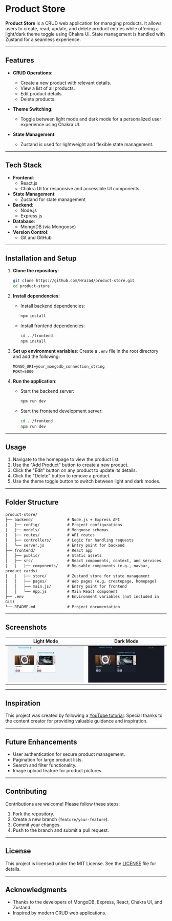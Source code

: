 # Product Store

**Product Store** is a CRUD web application for managing products. It allows users to create, read, update, and delete product entries while offering a light/dark theme toggle using Chakra UI. State management is handled with Zustand for a seamless experience.

---

## Features

- **CRUD Operations**:
  - Create a new product with relevant details.
  - View a list of all products.
  - Edit product details.
  - Delete products.

- **Theme Switching**:
  - Toggle between light mode and dark mode for a personalized user experience using Chakra UI.

- **State Management**:
  - Zustand is used for lightweight and flexible state management.

---

## Tech Stack

- **Frontend**:
  - React.js
  - Chakra UI for responsive and accessible UI components
- **State Management**:
  - Zustand for state management
- **Backend**:
  - Node.js
  - Express.js
- **Database**:
  - MongoDB (via Mongoose)
- **Version Control**:
  - Git and GitHub

---

## Installation and Setup

1. **Clone the repository**:
   ```bash
   git clone https://github.com/Hraza4/product-store.git
   cd product-store
   ```

2. **Install dependencies**:

   - Install backend dependencies:
     ```bash
     npm install
     ```

   - Install frontend dependencies:
     ```bash
     cd ../frontend
     npm install
     ```

3. **Set up environment variables**:
   Create a `.env` file in the root directory and add the following:
   ```env
   MONGO_URI=your_mongodb_connection_string
   PORT=5000
   ```

4. **Run the application**:

   - Start the backend server:
     ```bash
     npm run dev
     ```

   - Start the frontend development server:
     ```bash
     cd ../frontend
     npm run dev
     ```

---

## Usage

1. Navigate to the homepage to view the product list.
2. Use the "Add Product" button to create a new product.
3. Click the "Edit" button on any product to update its details.
4. Click the "Delete" button to remove a product.
5. Use the theme toggle button to switch between light and dark modes.

---

## Folder Structure

```
product-store/
├── backend/               # Node.js + Express API
│   ├── config/            # Project configurations
│   ├── models/            # Mongoose schemas
│   ├── routes/            # API routes
│   ├── controllers/       # Logic for handling requests
│   └── server.js          # Entry point for backend
├── frontend/              # React app
│   ├── public/            # Static assets
│   ├── src/               # React components, context, and services
│   │   ├── components/    # Reusable components (e.g., navbar, product cards)
│   │   ├── store/         # Zustand store for state management
│   │   ├── pages/         # Web pages (e.g, createpage, homepage)
│   │   ├── main.js/       # Entry point for frontend
│   │   └── App.js         # Main React component
├── .env                   # Environment variables (not included in Git)
└── README.md              # Project documentation
```

---

## Screenshots

| Light Mode                                | Dark Mode                                |
|-------------------------------------------|------------------------------------------|
| ![Light Mode Screenshot](https://github.com/Hraza4/product-store/blob/main/light_mode_screenshot.png?raw=true) | ![Dark Mode Screenshot](https://github.com/Hraza4/product-store/blob/main/dark_mode_screenshot.png?raw=true) |

---

## Inspiration

This project was created by following a [YouTube tutorial](https://www.youtube.com/watch?v=O3BUHwfHf84). Special thanks to the content creator for providing valuable guidance and inspiration.

---

## Future Enhancements

- User authentication for secure product management.
- Pagination for large product lists.
- Search and filter functionality.
- Image upload feature for product pictures.

---

## Contributing

Contributions are welcome! Please follow these steps:

1. Fork the repository.
2. Create a new branch (`feature/your-feature`).
3. Commit your changes.
4. Push to the branch and submit a pull request.

---

## License

This project is licensed under the MIT License. See the [LICENSE](https://github.com/Hraza4/product-store/blob/e5c8f93858b0a6da697e09a36e6f37a3654050da/LICENSE) file for details.

---

## Acknowledgments

- Thanks to the developers of MongoDB, Express, React, Chakra UI, and Zustand.
- Inspired by modern CRUD web applications.

